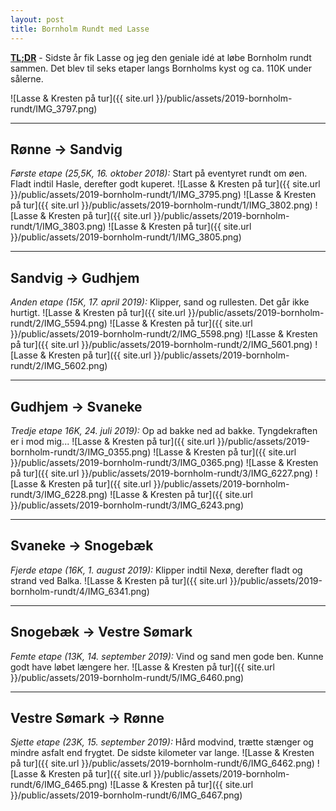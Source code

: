 ```yaml
---
layout: post
title: Bornholm Rundt med Lasse
---
```


**[TL;DR](http://en.wikipedia.org/wiki/Wikipedia:Too_long;_didn't_read)** - Sidste år fik Lasse og jeg den geniale idé at løbe Bornholm rundt sammen. Det blev til seks etaper langs Bornholms kyst og ca. 110K under sålerne.

![Lasse & Kresten på tur]({{ site.url }}/public/assets/2019-bornholm-rundt/IMG_3797.png)

---

## Rønne -> Sandvig
*Første etape (25,5K, 16. oktober 2018):* Start på eventyret rundt om øen. Fladt indtil Hasle, derefter godt kuperet.
 ![Lasse & Kresten på tur]({{ site.url }}/public/assets/2019-bornholm-rundt/1/IMG_3795.png)
 ![Lasse & Kresten på tur]({{ site.url }}/public/assets/2019-bornholm-rundt/1/IMG_3802.png)
 ![Lasse & Kresten på tur]({{ site.url }}/public/assets/2019-bornholm-rundt/1/IMG_3803.png)
 ![Lasse & Kresten på tur]({{ site.url }}/public/assets/2019-bornholm-rundt/1/IMG_3805.png)

---

## Sandvig -> Gudhjem
*Anden etape (15K, 17. april 2019):* Klipper, sand og rullesten. Det går ikke hurtigt.
 ![Lasse & Kresten på tur]({{ site.url }}/public/assets/2019-bornholm-rundt/2/IMG_5594.png)
 ![Lasse & Kresten på tur]({{ site.url }}/public/assets/2019-bornholm-rundt/2/IMG_5598.png)
 ![Lasse & Kresten på tur]({{ site.url }}/public/assets/2019-bornholm-rundt/2/IMG_5601.png)
 ![Lasse & Kresten på tur]({{ site.url }}/public/assets/2019-bornholm-rundt/2/IMG_5602.png)

---

## Gudhjem -> Svaneke
*Tredje etape 16K, 24. juli 2019):* Op ad bakke ned ad bakke. Tyngdekraften er i mod mig...
 ![Lasse & Kresten på tur]({{ site.url }}/public/assets/2019-bornholm-rundt/3/IMG_0355.png)
 ![Lasse & Kresten på tur]({{ site.url }}/public/assets/2019-bornholm-rundt/3/IMG_0365.png)
 ![Lasse & Kresten på tur]({{ site.url }}/public/assets/2019-bornholm-rundt/3/IMG_6227.png)
 ![Lasse & Kresten på tur]({{ site.url }}/public/assets/2019-bornholm-rundt/3/IMG_6228.png)
 ![Lasse & Kresten på tur]({{ site.url }}/public/assets/2019-bornholm-rundt/3/IMG_6243.png)

---

## Svaneke -> Snogebæk
*Fjerde etape (16K, 1. august 2019):* Klipper indtil Nexø, derefter fladt og strand ved Balka.
 ![Lasse & Kresten på tur]({{ site.url }}/public/assets/2019-bornholm-rundt/4/IMG_6341.png)

---

## Snogebæk -> Vestre Sømark
*Femte etape (13K, 14. september 2019):* Vind og sand men gode ben. Kunne godt have løbet længere her.
 ![Lasse & Kresten på tur]({{ site.url }}/public/assets/2019-bornholm-rundt/5/IMG_6460.png)

---

## Vestre Sømark -> Rønne
*Sjette etape (23K, 15. september 2019):* Hård modvind, trætte stænger og mindre asfalt end frygtet. De sidste kilometer var lange.
 ![Lasse & Kresten på tur]({{ site.url }}/public/assets/2019-bornholm-rundt/6/IMG_6462.png)
 ![Lasse & Kresten på tur]({{ site.url }}/public/assets/2019-bornholm-rundt/6/IMG_6465.png)
 ![Lasse & Kresten på tur]({{ site.url }}/public/assets/2019-bornholm-rundt/6/IMG_6467.png)
